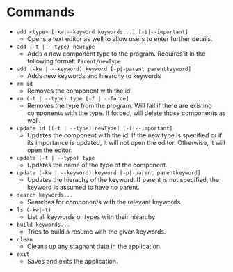 # Commands
- ```add <type> [-kw|--keyword keywords...] [-i|--important]``` 
  - Opens a text editor as well to allow users to enter further details.
- ```add (-t | --type) newType```
  - Adds a new component type to the program. Requires it in the following format: `Parent/newType`
- ```add (-kw | --keyword) keyword [-p|-parent parentkeyword]```
  - Adds new keywords and hiearchy to keywords
- ```rm id```
  - Removes the component with the id.
- ```rm (-t | --type) type [-f | --force]```
  - Removes the type from the program. Will fail if there are existing components with the type. If forced, will delete those components as well.
- ```update id [(-t | --type) newType] [-i|--important]```
  - Updates the component with the id. If the new type is specified or if its importance is updated, it will not open the editor. Otherwise, it will open the editor.
- ```update (-t | --type) type```
  - Updates the name of the type of the component.
- ```update (-kw | --keyword) keyword [-p|-parent parentkeyword]```
  - Updates the hierachy of the keyword. If parent is not specified, the keyword is assumed to have no parent.
- ```search keywords...```
  - Searches for components with the relevant keywords
- ```ls (-kw|-t)```
  - List all keywords or types with their hiearchy
- ```build keywords...```
  - Tries to build a resume with the given keywords.
- ```clean```
  - Cleans up any stagnant data in the application.
- ```exit```
  - Saves and exits the application.